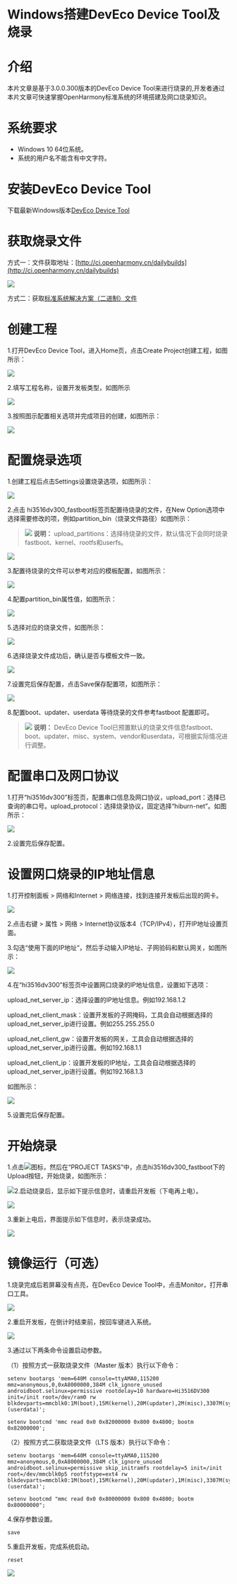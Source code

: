 # Windows搭建DevEco Device Tool及烧录



# 介绍<a name="ZH-CN_TOPIC_0000001190944062"></a>

本片文章是基于3.0.0.300版本的DevEco Device Tool来进行烧录的,开发者通过本片文章可快速掌握OpenHarmony标准系统的环境搭建及网口烧录知识。

# 系统要求<a name="ZH-CN_TOPIC_0000001190944954"></a>

-   Windows 10 64位系统。
-   系统的用户名不能含有中文字符。

# 安装DevEco Device Tool<a name="ZH-CN_TOPIC_0000001192257516"></a>

下载最新Windows版本[DevEco Device Tool](https://docs.openharmony.cn/pages/v3.1/zh-cn/device-dev/get-code/gettools-ide.md/#%E8%8E%B7%E5%8F%96%E8%AE%BE%E5%A4%87%E5%BC%80%E5%8F%91%E5%B7%A5%E5%85%B7huawei-deveco-device-tool)

# 获取烧录文件<a name="ZH-CN_TOPIC_0000001236704967"></a>

方式一：文件获取地址：[http://ci.openharmony.cn/dailybuilds](http://ci.openharmony.cn/dailybuilds)

![](figures/zh-cn_image_0000001193123152.png)

方式二：获取[标准系统解决方案（二进制）文件](https://repo.huaweicloud.com/harmonyos/os/3.0/standard.tar.gz)

# 创建工程<a name="ZH-CN_TOPIC_0000001189625020"></a>

1.打开DevEco Device Tool，进入Home页，点击Create Project创建工程，如图所示：

![](figures/zh-cn_image_0000001192795696.png)

2.填写工程名称，设置开发板类型，如图所示

![](figures/zh-cn_image_0000001192955880.png)

3.按照图示配置相关选项并完成项目的创建，如图所示：

![](figures/zh-cn_image_0000001237800813.png)

# 配置烧录选项<a name="ZH-CN_TOPIC_0000001237024933"></a>

1.创建工程后点击Settings设置烧录选项，如图所示：

![](figures/zh-cn_image_0000001237920903.png)

2.点击 hi3516dv300\_fastboot标签页配置待烧录的文件，在New Option选项中选择需要修改的项，例如partition\_bin（烧录文件路径）如图所示：

>![](public_sys-resources/icon-note.gif) **说明：** 
>upload\_partitions：选择待烧录的文件，默认情况下会同时烧录fastboot、kernel、rootfs和userfs。

![](figures/zh-cn_image_0000001193121224.png)

3.配置待烧录的文件可以参考对应的模板配置，如图所示：

![](figures/zh-cn_image_0000001192801344.png)

4.配置partition\_bin属性值，如图所示：

![](figures/zh-cn_image_0000001192961816.png)

5.选择对应的烧录文件，如图所示：

![](figures/zh-cn_image_0000001192641910.png)

6.选择烧录文件成功后，确认是否与模板文件一致。

![](figures/zh-cn_image_0000001192802076.png)

7.设置完后保存配置，点击Save保存配置项，如图所示：

![](figures/zh-cn_image_0000001237922041.png)

8.配置boot、updater、userdata 等待烧录的文件参考fastboot 配置即可。

>![](public_sys-resources/icon-note.gif) **说明：** 
>DevEco Device Tool已预置默认的烧录文件信息fastboot、boot、updater、misc、system、vendor和userdata，可根据实际情况进行调整。

# 配置串口及网口协议<a name="ZH-CN_TOPIC_0000001236733101"></a>

1.打开“hi3516dv300”标签页，配置串口信息及网口协议，upload\_port：选择已查询的串口号。upload\_protocol：选择烧录协议，固定选择“hiburn-net”。如图所示：

![](figures/zh-cn_image_0000001192642330.png)

2.设置完后保存配置。

# 设置网口烧录的IP地址信息<a name="ZH-CN_TOPIC_0000001237173071"></a>

1.打开控制面板 \> 网络和Internet \> 网络连接，找到连接开发板后出现的网卡。

![](figures/zh-cn_image_0000001236734753.png)

2.点击右键 \> 属性 \> 网络 \> Internet协议版本4（TCP/IPv4），打开IP地址设置页面。

3.勾选“使用下面的IP地址“，然后手动输入IP地址、子网验码和默认网关，如图所示：

![](figures/zh-cn_image_0000001192095156.png)

4.在“hi3516dv300”标签页中设置网口烧录的IP地址信息，设置如下选项：

upload\_net\_server\_ip：选择设置的IP地址信息。例如192.168.1.2

upload\_net\_client\_mask：设置开发板的子网掩码，工具会自动根据选择的upload\_net\_server\_ip进行设置。例如255.255.255.0

upload\_net\_client\_gw：设置开发板的网关，工具会自动根据选择的upload\_net\_server\_ip进行设置。例如192.168.1.1

upload\_net\_client\_ip：设置开发板的IP地址，工具会自动根据选择的upload\_net\_server\_ip进行设置。例如192.168.1.3

如图所示：

![](figures/zh-cn_image_0000001237922385.png)

5.设置完后保存配置。

# 开始烧录<a name="ZH-CN_TOPIC_0000001189864982"></a>

1.点击![](figures/zh-cn_image_0000001191944830.png)图标，然后在“PROJECT TASKS”中，点击hi3516dv300\_fastboot下的Upload按钮，开始烧录，如图所示：

![](figures/zh-cn_image_0000001192962610.png)2.启动烧录后，显示如下提示信息时，请重启开发板（下电再上电）。

![](figures/zh-cn_image_0000001193122648.png)

3.重新上电后，界面提示如下信息时，表示烧录成功。

![](figures/zh-cn_image_0000001192802756.png)

# 镜像运行（可选）<a name="ZH-CN_TOPIC_0000001236908949"></a>

1.烧录完成后若屏幕没有点亮，在DevEco Device Tool中，点击Monitor，打开串口工具。

![](figures/zh-cn_image_0000001237762799.png)

2.重启开发板，在倒计时结束前，按回车键进入系统。

![](figures/zh-cn_image_0000001237602841.png)

3.通过以下两条命令设置启动参数。

（1）按照方式一获取烧录文件（Master 版本）执行以下命令：

```
setenv bootargs 'mem=640M console=ttyAMA0,115200 mmz=anonymous,0,0xA8000000,384M clk_ignore_unused androidboot.selinux=permissive rootdelay=10 hardware=Hi3516DV300 init=/init root=/dev/ram0 rw blkdevparts=mmcblk0:1M(boot),15M(kernel),20M(updater),2M(misc),3307M(system),256M(vendor),-(userdata)';
```

```
setenv bootcmd 'mmc read 0x0 0x82000000 0x800 0x4800; bootm 0x82000000';
```

（2）按照方式二获取烧录文件（LTS 版本）执行以下命令：

```
setenv bootargs 'mem=640M console=ttyAMA0,115200 mmz=anonymous,0,0xA8000000,384M clk_ignore_unused androidboot.selinux=permissive skip_initramfs rootdelay=5 init=/init root=/dev/mmcblk0p5 rootfstype=ext4 rw blkdevparts=mmcblk0:1M(boot),15M(kernel),20M(updater),1M(misc),3307M(system),256M(vendor),-(userdata)';
```

```
setenv bootcmd "mmc read 0x0 0x80000000 0x800 0x4800; bootm 0x80000000";
```

4.保存参数设置。

```
save
```

5.重启开发板，完成系统启动。

```
reset
```

![](figures/zh-cn_image_0000001237922879.png)

